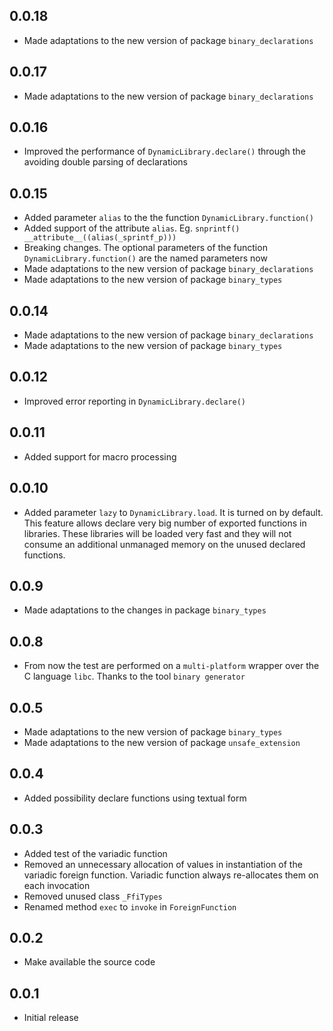 ## 0.0.18

- Made adaptations to the new version of package `binary_declarations`

## 0.0.17

- Made adaptations to the new version of package `binary_declarations`

## 0.0.16

- Improved the performance of `DynamicLibrary.declare()` through the avoiding double parsing of declarations

## 0.0.15

- Added parameter `alias` to the the function `DynamicLibrary.function()`
- Added support of the attribute `alias`. Eg. `snprintf() __attribute__((alias(_sprintf_p)))` 
- Breaking changes. The optional parameters of the function `DynamicLibrary.function()` are the named parameters now
- Made adaptations to the new version of package `binary_declarations`
- Made adaptations to the new version of package `binary_types`

## 0.0.14

- Made adaptations to the new version of package `binary_declarations`
- Made adaptations to the new version of package `binary_types`

## 0.0.12

- Improved error reporting in `DynamicLibrary.declare()`

## 0.0.11

- Added support for macro processing

## 0.0.10

- Added parameter `lazy` to `DynamicLibrary.load`. It is turned on by default. This feature allows declare very big number of exported functions in libraries. These libraries will be loaded very fast and they will not consume an additional unmanaged memory on the unused declared functions.

## 0.0.9

- Made adaptations to the changes in package `binary_types` 

## 0.0.8

- From now the test are performed on a `multi-platform` wrapper over the C language `libc`. Thanks to the tool `binary generator`

## 0.0.5

- Made adaptations to the new version of package `binary_types`
- Made adaptations to the new version of package `unsafe_extension`

## 0.0.4

- Added possibility declare functions using textual form

## 0.0.3

- Added test of the variadic function
- Removed an unnecessary allocation of values in instantiation of the variadic foreign function. Variadic function always re-allocates them on each invocation
- Removed unused class `_FfiTypes`
- Renamed method `exec` to `invoke` in `ForeignFunction`

## 0.0.2

- Make available the source code

## 0.0.1

- Initial release

